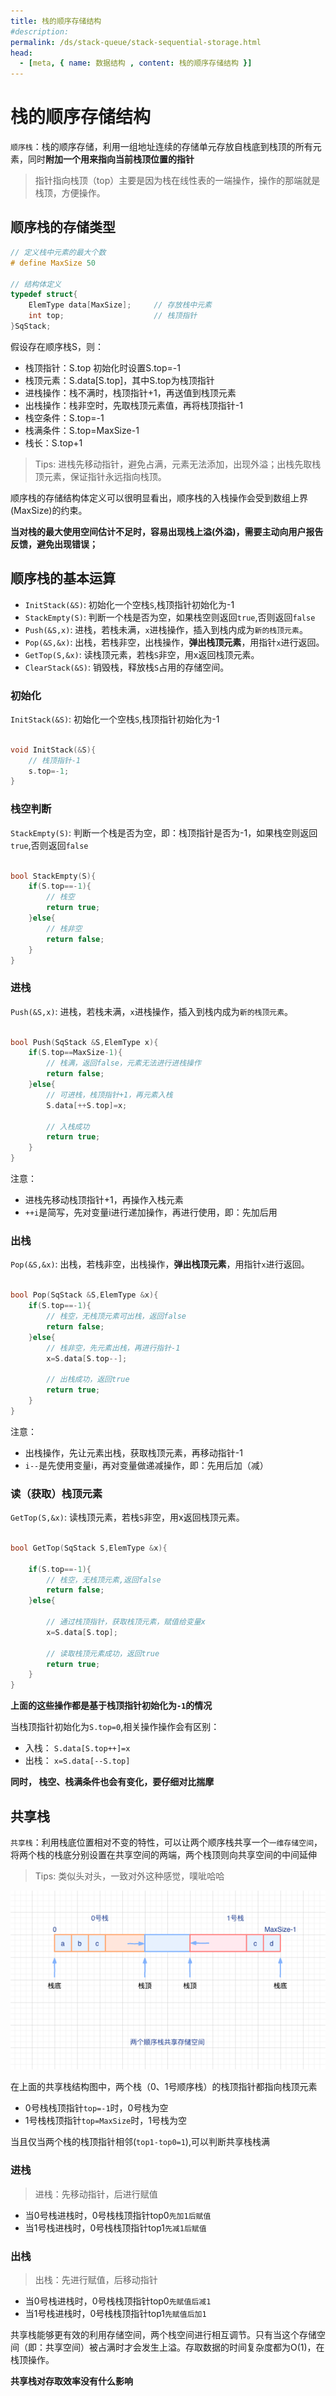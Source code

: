 ```yaml
---
title: 栈的顺序存储结构
#description:
permalink: /ds/stack-queue/stack-sequential-storage.html
head:
  - [meta, { name: 数据结构 , content: 栈的顺序存储结构 }]
---
```


# 栈的顺序存储结构

`顺序栈`：栈的顺序存储，利用一组地址连续的存储单元存放自栈底到栈顶的所有元素，同时**附加一个用来指向当前栈顶位置的指针**

> 指针指向栈顶（top）主要是因为栈在线性表的一端操作，操作的那端就是栈顶，方便操作。

## 顺序栈的存储类型

```cpp
// 定义栈中元素的最大个数
# define MaxSize 50

// 结构体定义
typedef struct{
    ElemType data[MaxSize];     // 存放栈中元素
    int top;                    // 栈顶指针
}SqStack;

```

假设存在顺序栈S，则：

- 栈顶指针：S.top 初始化时设置S.top=-1
- 栈顶元素：S.data[S.top]，其中S.top为栈顶指针
- 进栈操作：栈不满时，栈顶指针+1，再送值到栈顶元素
- 出栈操作：栈非空时，先取栈顶元素值，再将栈顶指针-1
- 栈空条件：S.top=-1
- 栈满条件：S.top=MaxSize-1
- 栈长：S.top+1

> Tips: 进栈先移动指针，避免占满，元素无法添加，出现外溢；出栈先取栈顶元素，保证指针永远指向栈顶。

顺序栈的存储结构体定义可以很明显看出，顺序栈的入栈操作会受到数组上界(MaxSize)的约束。

**当对栈的最大使用空间估计不足时，容易出现栈上溢(外溢)，需要主动向用户报告反馈，避免出现错误；**

## 顺序栈的基本运算

- `InitStack(&S)`: 初始化一个空栈`S`,栈顶指针初始化为-1
- `StackEmpty(S)`: 判断一个栈是否为空，如果栈空则返回`true`,否则返回`false`
- `Push(&S,x)`: 进栈，若栈未满，`x`进栈操作，插入到栈内成为`新的栈顶元素`。
- `Pop(&S,&x)`: 出栈，若栈非空，出栈操作，**弹出栈顶元素**，用指针`x`进行返回。
- `GetTop(S,&x)`: 读栈顶元素，若栈`S`非空，用x返回栈顶元素。
- `ClearStack(&S)`: 销毁栈，释放栈`S`占用的存储空间。

### 初始化

`InitStack(&S)`: 初始化一个空栈`S`,栈顶指针初始化为-1

```cpp

void InitStack(&S){
    // 栈顶指针-1
    s.top=-1;
}

```

### 栈空判断

`StackEmpty(S)`: 判断一个栈是否为空，即：栈顶指针是否为-1，如果栈空则返回`true`,否则返回`false`

```cpp

bool StackEmpty(S){
    if(S.top==-1){
        // 栈空
        return true;
    }else{
        // 栈非空
        return false;
    }
}

```

### 进栈

`Push(&S,x)`: 进栈，若栈未满，`x`进栈操作，插入到栈内成为`新的栈顶元素`。

```cpp

bool Push(SqStack &S,ElemType x){
    if(S.top==MaxSize-1){
        // 栈满，返回false，元素无法进行进栈操作
        return false;
    }else{
        // 可进栈，栈顶指针+1，再元素入栈
        S.data[++S.top]=x;

        // 入栈成功
        return true;
    }
}

```

注意：

- 进栈先移动栈顶指针+1，再操作入栈元素
- `++i`是简写，先对变量i进行递加操作，再进行使用，即：先加后用

### 出栈

`Pop(&S,&x)`: 出栈，若栈非空，出栈操作，**弹出栈顶元素**，用指针`x`进行返回。

```cpp

bool Pop(SqStack &S,ElemType &x){
    if(S.top==-1){
        // 栈空，无栈顶元素可出栈，返回false
        return false;
    }else{
        // 栈非空，先元素出栈，再进行指针-1
        x=S.data[S.top--];

        // 出栈成功，返回true
        return true;
    }
}

```

注意：

- 出栈操作，先让元素出栈，获取栈顶元素，再移动指针-1
- `i--`是先使用变量i，再对变量做递减操作，即：先用后加（减）

### 读（获取）栈顶元素

`GetTop(S,&x)`: 读栈顶元素，若栈`S`非空，用x返回栈顶元素。

```cpp

bool GetTop(SqStack S,ElemType &x){

    if(S.top==-1){
        // 栈空，无栈顶元素,返回false
        return false;
    }else{

        // 通过栈顶指针，获取栈顶元素，赋值给变量x
        x=S.data[S.top];

        // 读取栈顶元素成功，返回true
        return true;
    }
}

```

**上面的这些操作都是基于栈顶指针初始化为`-1`的情况**

当栈顶指针初始化为`S.top=0`,相关操作操作会有区别：

- 入栈： `S.data[S.top++]=x`
- 出栈： `x=S.data[--S.top]`

**同时， 栈空、栈满条件也会有变化，要仔细对比揣摩**

## 共享栈

`共享栈`：利用栈底位置相对不变的特性，可以让两个顺序栈共享一个`一维存储空间`，将两个栈的栈底分别设置在共享空间的两端，两个栈顶则向共享空间的中间延伸

> Tips: 类似头对头，一致对外这种感觉，噗呲哈哈

![顺序栈共享存储空间](images/顺序栈共享存储空间.png)

在上面的共享栈结构图中，两个栈（0、1号顺序栈）的栈顶指针都指向栈顶元素

- 0号栈栈顶指针`top=-1`时，0号栈为空
- 1号栈栈顶指针`top=MaxSize`时，1号栈为空

当且仅当两个栈的栈顶指针相邻(`top1-top0=1`),可以判断共享栈栈满

### 进栈

> 进栈：先移动指针，后进行赋值

- 当0号栈进栈时，0号栈栈顶指针top0`先加1后赋值`
- 当1号栈进栈时，0号栈栈顶指针top1`先减1后赋值`

### 出栈

> 出栈：先进行赋值，后移动指针

- 当0号栈进栈时，0号栈栈顶指针top0`先赋值后减1`
- 当1号栈进栈时，0号栈栈顶指针top1`先赋值后加1`

共享栈能够更有效的利用存储空间，两个栈空间进行相互调节。只有当这个存储空间（即：共享空间）被占满时才会发生上溢。存取数据的时间复杂度都为O(1)，在栈顶操作。

**共享栈对存取效率没有什么影响**
